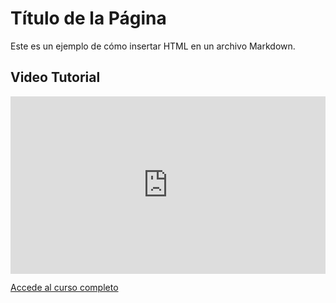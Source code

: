 # Título de la Página

Este es un ejemplo de cómo insertar HTML en un archivo Markdown.

## Video Tutorial

<div style="position: relative; padding-bottom: 56.25%; height: 0;">
    <iframe src="https://www.loom.com/embed/756e4bf90c4f4982bc865bd7afaa3545?sid=f16cd905-7ebe-491c-944b-0cae4709d7ee" frameborder="0" webkitallowfullscreen mozallowfullscreen allowfullscreen style="position: absolute; top: 0; left: 0; width: 100%; height: 100%;"></iframe>
</div>

[Accede al curso completo](https://aws.amazon.com/training/)

